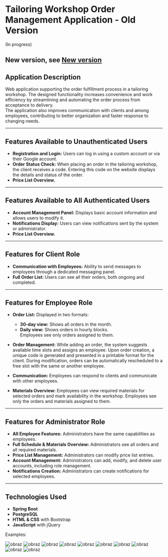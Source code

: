 # Tailoring Workshop Order Management Application - Old Version
(In progress)
## New version, see [New version](https://github.com/LBolechow/Thesis-SpringBoot-fullRefactor) 


## Application Description
Web application supporting the order fulfillment process in a tailoring workshop. The designed functionality increases convenience and work efficiency by streamlining and automating the order process from acceptance to delivery.  
The application also improves communication with clients and among employees, contributing to better organization and faster response to changing needs.  

---

## Features Available to Unauthenticated Users
- **Registration and Login:** Users can log in using a custom account or via their Google account.  
- **Order Status Check:** When placing an order in the tailoring workshop, the client receives a code. Entering this code on the website displays the details and status of the order.  
- **Price List Overview.**  

---

## Features Available to All Authenticated Users
- **Account Management Panel:** Displays basic account information and allows users to modify it.  
- **Notifications Display:** Users can view notifications sent by the system or administrator.  
- **Price List Overview.**  

---

## Features for Client Role
- **Communication with Employees:** Ability to send messages to employees through a dedicated messaging panel.  
- **Full Order List:** Users can see all their orders, both ongoing and completed.  

---

## Features for Employee Role
- **Order List:** Displayed in two formats:  
  - **30-day view:** Shows all orders in the month.  
  - **Daily view:** Shows orders in hourly blocks.  
  Employees see only orders assigned to them.  

- **Order Management:** While adding an order, the system suggests available time slots and assigns an employee. Upon order creation, a unique code is generated and presented in a printable format for the client. During modification, orders can be automatically rescheduled to a free slot with the same or another employee.  

- **Communication:** Employees can respond to clients and communicate with other employees.  

- **Materials Overview:** Employees can view required materials for selected orders and mark availability in the workshop. Employees see only the orders and materials assigned to them.  

---

## Features for Administrator Role
- **All Employee Features:** Administrators have the same capabilities as employees.  
- **Full Schedule & Materials Overview:** Administrators see all orders and all required materials.  
- **Price List Management:** Administrators can modify price list entries.  
- **Account Management:** Administrators can add, modify, and delete user accounts, including role management.  
- **Notifications Creation:** Administrators can create notifications for selected employees.  

---

## Technologies Used
- **Spring Boot**  
- **PostgreSQL**  
- **HTML & CSS** with Bootstrap  
- **JavaScript** with jQuery

Examples:

![obraz](https://github.com/LBolechow/Praca-dyplomowa/assets/110845720/50017498-7796-4f5d-8ab3-6e08478e2360)
![obraz](https://github.com/LBolechow/Praca-dyplomowa/assets/110845720/22b5baa6-a3b4-42c4-b64e-0911d0132694)
![obraz](https://github.com/LBolechow/Praca-dyplomowa/assets/110845720/2622900c-389c-422e-853a-5aac370f9c5e)
![obraz](https://github.com/LBolechow/Praca-dyplomowa/assets/110845720/e975d272-a02d-4b5d-b077-4bae04ff6142)
![obraz](https://github.com/LBolechow/Praca-dyplomowa/assets/110845720/0bdc7a31-4fac-4967-9d42-fac52069fb09)
![obraz](https://github.com/LBolechow/Praca-dyplomowa/assets/110845720/cb0617a0-bfbc-4a1a-9a3c-5e266f13ae7d)
![obraz](https://github.com/LBolechow/Praca-dyplomowa/assets/110845720/43edc462-3a6e-4990-9505-2a1703c0a603)
![obraz](https://github.com/LBolechow/Praca-dyplomowa/assets/110845720/528bcaad-4935-4b1a-9fb3-be13da4303cc)
![obraz](https://github.com/LBolechow/Praca-dyplomowa/assets/110845720/4aae8c7b-5ab4-4cf8-ad99-d26edbfc948e)
![obraz](https://github.com/LBolechow/Praca-dyplomowa/assets/110845720/19147a31-73b2-441e-9fb1-633f3f9f8715)




